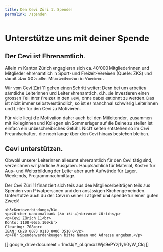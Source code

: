 ```yaml
---
title: Den Cevi Züri 11 Spenden
permalink: /spenden
---
```


# Unterstütze uns mit deiner Spende

## Der Cevi ist Ehrenamtlich.

Allein im Kanton Zürich engagieren sich ca. 40'000 Mitgliederinnen und Mitglieder ehrenamtlich in Sport- und
Freizeit-Vereinen (Quelle: ZKS) und damit über 90% aller Mitarbeitenden in Vereinen.

Wir vom Cevi Züri 11 gehen einen Schritt weiter: Denn bei uns arbeiten sämtliche Leiterinnen und Leiter ehrenamtlich,
d.h. sie Investieren einen grossen Teil ihrer Freizeit in den Cevi, ohne dabei entlöhnt zu werden. Das ist nicht immer
selbstverständlich, so ist es manchmal schwierig Leiterinnen und Leiter für den Cevi zu Motivieren.

Für viele liegt die Motivation daher auch bei den Mitleitenden, zusammen mit Kolleginnen und Kollegen ein Sommerlager
auf die Beine zu stellen ist einfach ein unbeschreibliches Gefühl. Nicht selten entstehen so im Cevi Freundschaften, die
noch lange über den Cevi hinaus bestehen bleiben.

## Cevi unterstützen.

Obwohl unserer Leiterinnen allesamt ehrenamtlich für den Cevi tätig sind, verzeichnen wir jährliche Ausgaben.
Hauptsächlich für Material, Kosten für Aus- und Weiterbildung der Leiter aber auch Aufwände für Lager, Weekends,
Programmnachmittage.

Der Cevi Züri 11 finanziert sich teils aus den Mitgliederbeiträgen teils aus Spenden von Privatpersonen und den
ansässigen Kirchengemeinden. Unterstütze auch du den Cevi in seiner Tätigkeit und spende für einen guten Zweck!


<div class="spenden-container">

    <h3>Kontoverbindung</h3>
    <p>Zürcher Kantonalbank (80-151-4)<br>8010 Zürich</p>
    <p>Cevi Zürich 11<br>
    Konto: 1108-0635.100<br>
    Clearing: 708<br>
    IBAN: CH28 0070 0110 8006 3510 0</p>
    <p>Für Spendenverdankungen bitte Namen und Adresse angeben.</p>

</div>

[[ google_drive document :: 1mdJqY_oLqmxxzWjs9ePYzj1yhOyW_CIq ]]
